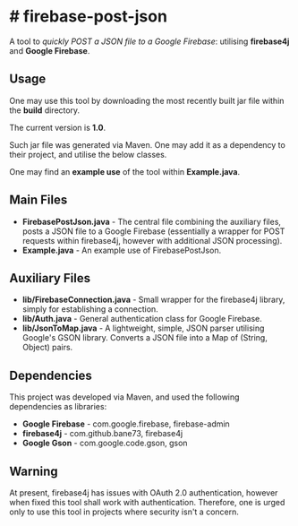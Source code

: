 # # firebase-post-json

A tool to *quickly POST a JSON file to a Google Firebase*: utilising **firebase4j** and **Google Firebase**.

## Usage

One may use this tool by downloading the most recently built jar file within the **build** directory.

The current version is **1.0**.

Such jar file was generated via Maven. One may add it as a dependency to their project, and utilise the below classes.

One may find an **example use** of the tool within **Example.java**.

## Main Files
 - **FirebasePostJson.java** - The central file combining the auxiliary files, posts a JSON file to a Google Firebase (essentially a wrapper for POST requests within firebase4j, however with additional JSON processing).
 - **Example.java** - An example use of FirebasePostJson.
 
## Auxiliary Files
 - **lib/FirebaseConnection.java** - Small wrapper for the firebase4j library, simply for establishing a connection.
 - **lib/Auth.java** - General authentication class for Google Firebase.
 - **lib/JsonToMap.java** - A lightweight, simple, JSON parser utilising Google's GSON library. Converts a JSON file into a Map of (String, Object) pairs.
 
 ## Dependencies

This project was developed via Maven, and used the following dependencies as libraries:

 - **Google Firebase** - com.google.firebase, firebase-admin
 - **firebase4j** - com.github.bane73, firebase4j
 - **Google Gson** - com.google.code.gson, gson
 
 ## Warning
 
At present, firebase4j has issues with OAuth 2.0 authentication, however when fixed this tool shall work with authentication. Therefore, one is urged only to use this tool in projects where security isn't a concern.
